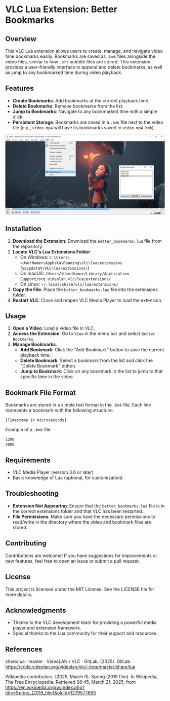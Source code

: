 # VLC Lua Extension: Better Bookmarks

## Overview

This VLC Lua extension allows users to create, manage, and navigate video time bookmarks easily. Bookmarks are saved as `.bmk` files alongside the video files, similar to how `.srt` subtitle files are stored. This extension provides a user-friendly interface to append and delete bookmarks, as well as jump to any bookmarked time during video playback.

## Features

- **Create Bookmarks**: Add bookmarks at the current playback time.
- **Delete Bookmarks**: Remove bookmarks from the list.
- **Jump to Bookmarks**: Navigate to any bookmarked time with a simple click.
- **Persistent Storage**: Bookmarks are saved in a `.bmk` file next to the video file (e.g., `video.mp4` will have its bookmarks saved in `video.mp4.bmk`).

![Better Bookmarks VLC Lua Extension Screenshot](preview.png)

## Installation

1. **Download the Extension**: Download the `better_bookmarks.lua` file from the repository.
2. **Locate VLC's Lua Extensions Folder**:
   - On Windows: `C:\Users\<UserName>\AppData\Roaming\vlc\lua\extensions` (`%appdata%\VLC\lua\extensions\`)
   - On macOS: `/Users/<UserName>/Library/Application Support/org.videolan.vlc/lua/extensions/`
   - On Linux: `~/.local/share/vlc/lua/extensions/`
3. **Copy the File**: Place the `better_bookmarks.lua` file into the extensions folder.
4. **Restart VLC**: Close and reopen VLC Media Player to load the extension.

## Usage

1. **Open a Video**: Load a video file in VLC.
2. **Access the Extension**: Go to `View` in the menu bar and select `Better Bookmarks`.
3. **Manage Bookmarks**:
   - **Add Bookmark**: Click the "Add Bookmark" button to save the current playback time.
   - **Delete Bookmark**: Select a bookmark from the list and click the "Delete Bookmark" button.
   - **Jump to Bookmark**: Click on any bookmark in the list to jump to that specific time in the video.

## Bookmark File Format

Bookmarks are stored in a simple text format in the `.bmk` file. Each line represents a bookmark with the following structure:

```
[Timestamp in microseconds]
```

Example of a `.bmk` file:

```
1200
3000
```

## Requirements

- VLC Media Player (version 3.0 or later)
- Basic knowledge of Lua (optional, for customization)

## Troubleshooting

- **Extension Not Appearing**: Ensure that the `better_bookmarks.lua` file is in the correct extensions folder and that VLC has been restarted.
- **File Permissions**: Make sure you have the necessary permissions to read/write in the directory where the video and bookmark files are stored.

## Contributing

Contributions are welcome! If you have suggestions for improvements or new features, feel free to open an issue or submit a pull request.

## License

This project is licensed under the MIT License. See the LICENSE file for more details.

## Acknowledgments

- Thanks to the VLC development team for providing a powerful media player and extension framework.
- Special thanks to the Lua community for their support and resources.

## References

share/lua · master · VideoLAN / VLC · GitLab. (2025). GitLab. https://code.videolan.org/videolan/vlc/-/tree/master/share/lua

Wikipedia contributors. (2025, March 9). Spring (2019 film). In Wikipedia, The Free Encyclopedia. Retrieved 08:45, March 21, 2025, from https://en.wikipedia.org/w/index.php?title=Spring_(2019_film)&oldid=1279577693